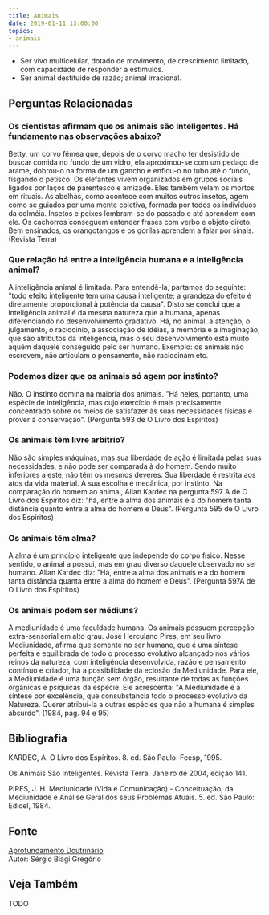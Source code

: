 ```yaml
---
title: Animais
date: 2019-01-11 13:00:00
topics: 
- animais
---
```


* Ser vivo multicelular, dotado de movimento, de crescimento limitado, com
  capacidade de responder a estímulos.
* Ser animal destituído de razão; animal irracional.


## Perguntas Relacionadas

### Os cientistas afirmam que os animais são inteligentes. Há fundamento nas observações abaixo?
Betty, um corvo fêmea que, depois de o corvo macho ter desistido de
buscar comida no fundo de um vidro, ela aproximou-se com um pedaço de
arame, dobrou-o na forma de um gancho e enfiou-o no tubo até o fundo,
fisgando o petisco.
Os elefantes vivem organizados em grupos sociais ligados por laços de parentesco
e amizade. Eles também velam os mortos em rituais.  As abelhas, como acontece
com muitos outros insetos, agem como se guiados por uma mente coletiva, formada
por todos os indivíduos da colméia.  Insetos e peixes lembram-se do passado e
até aprendem com ele.  Os cachorros conseguem entender frases com verbo e objeto
direto.  Bem ensinados, os orangotangos e os gorilas aprendem a falar por
sinais. (Revista Terra)

### Que relação há entre a inteligência humana e a inteligência animal?
A inteligência animal é limitada. Para entendê-la, partamos do seguinte:
"todo efeito inteligente tem uma causa inteligente; a grandeza do efeito
é diretamente proporcional à potência da causa". Disto se conclui que a
inteligência animal é da mesma natureza que a humana, apenas
diferenciando no desenvolvimento gradativo. Há, no animal, a atenção, o
julgamento, o raciocínio, a associação de idéias, a memória e a
imaginação, que são atributos da inteligência, mas o seu desenvolvimento
está muito aquém daquele conseguido pelo ser humano. Exemplo: os animais
não escrevem, não articulam o pensamento, não raciocinam etc.

### Podemos dizer que os animais só agem por instinto?
Não. O instinto domina na maioria dos animais. "Há neles, portanto, uma
espécie de inteligência, mas cujo exercício é mais precisamente
concentrado sobre os meios de satisfazer às suas necessidades físicas e
prover à conservação". (Pergunta 593 de O Livro dos Espíritos)

### Os animais têm livre arbítrio?
Não são simples máquinas, mas sua liberdade de ação é limitada pelas
suas necessidades, e não pode ser comparada à do homem. Sendo muito
inferiores a este, não têm os mesmos deveres. Sua liberdade é restrita
aos atos da vida material. A sua escolha é mecânica, por instinto. Na
comparação do homem ao animal, Allan Kardec na pergunta 597 A de O
Livro dos Espíritos diz: "há, entre a alma dos animais e a do homem
tanta distância quanto entre a alma do homem e Deus". (Pergunta 595 de
O Livro dos Espíritos)

### Os animais têm alma?
A alma é um princípio inteligente que independe do corpo físico. Nesse
sentido, o animal a possui, mas em grau diverso daquele observado no ser
humano. Allan Kardec diz: "Há, entre a alma dos animais e a do homem
tanta distância quanta entre a alma do homem e Deus". (Pergunta 597A de
O Livro dos Espíritos)

### Os animais podem ser médiuns?
A mediunidade é uma faculdade humana. Os animais possuem percepção
extra-sensorial em alto grau. José Herculano Pires, em seu livro
Mediunidade, afirma que somente no ser humano, que é uma síntese
perfeita e equilibrada de todo o processo evolutivo alcançado nos vários
reinos da natureza, com inteligência desenvolvida, razão e pensamento
contínuo e criador, há a possibilidade da eclosão da Mediunidade. Para
ele, a Mediunidade é uma função sem órgão, resultante de todas as
funções orgânicas e psíquicas da espécie. Ele acrescenta: "A Mediunidade
é a síntese por excelência, que consubstancia todo o processo evolutivo
da Natureza. Querer atribuí-la a outras espécies que não a humana é
simples absurdo". (1984, pág. 94 e 95)


## Bibliografia

KARDEC, A. O Livro dos Espíritos. 8. ed. São Paulo: Feesp, 1995.

Os Animais São Inteligentes. Revista Terra. Janeiro de 2004,
edição 141.

PIRES, J. H. Mediunidade (Vida e Comunicação) - Conceituação, da
Mediunidade e Análise Geral dos seus Problemas Atuais. 5. ed. São
Paulo: Edicel, 1984.

## Fonte
[Aprofundamento Doutrinário](https://sites.google.com/view/aprofundamentodoutrinario/animais-os)  
Autor: Sérgio Biagi Gregório


## Veja Também
TODO

